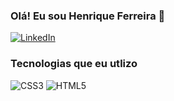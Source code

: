 ###  Olá! Eu sou Henrique Ferreira 👋

[![LinkedIn](https://img.shields.io/badge/linkedin-%230077B5.svg?style=for-the-badge&logo=linkedin&logoColor=white)](www.linkedin.com/in/henryferrial)



### Tecnologias que eu utlizo

![CSS3](https://img.shields.io/badge/css3-%231572B6.svg?style=for-the-badge&logo=css3&logoColor=white)
![HTML5](https://img.shields.io/badge/html5-%23E34F26.svg?style=for-the-badge&logo=html5&logoColor=white)


